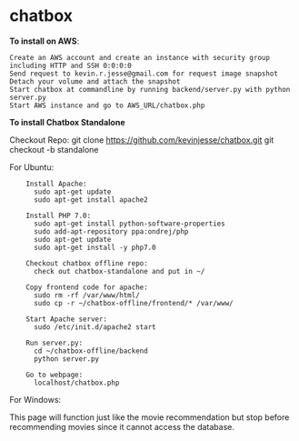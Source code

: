 # chatbox
**To install on AWS**:

    Create an AWS account and create an instance with security group including HTTP and SSH 0:0:0:0
    Send request to kevin.r.jesse@gmail.com for request image snapshot
    Detach your volume and attach the snapshot
    Start chatbox at commandline by running backend/server.py with python server.py
    Start AWS instance and go to AWS_URL/chatbox.php

**To install Chatbox Standalone**

Checkout Repo:
        git clone https://github.com/kevinjesse/chatbox.git
        git checkout -b standalone

For Ubuntu:

        Install Apache:
          sudo apt-get update
          sudo apt-get install apache2

        Install PHP 7.0:
          sudo apt-get install python-software-properties
          sudo add-apt-repository ppa:ondrej/php
          sudo apt-get update
          sudo apt-get install -y php7.0

        Checkout chatbox offline repo:
          check out chatbox-standalone and put in ~/

        Copy frontend code for apache:
          sudo rm -rf /var/www/html/
          sudo cp -r ~/chatbox-offline/frontend/* /var/www/

        Start Apache server:
          sudo /etc/init.d/apache2 start

        Run server.py:
          cd ~/chatbox-offline/backend
          python server.py

        Go to webpage:
          localhost/chatbox.php

For Windows:

        
 
This page will function just like the movie recommendation but stop before recommending movies since it
cannot access the database.


  
